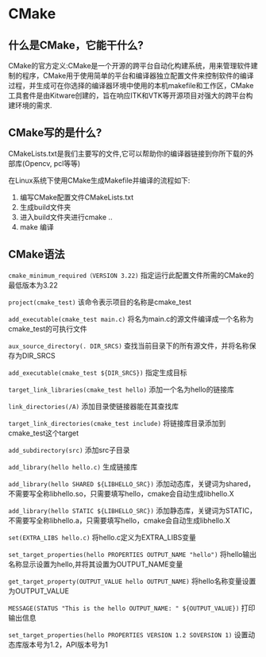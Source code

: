 # CMake

## 什么是CMake，它能干什么?

CMake的官方定义:CMake是一个开源的跨平台自动化构建系统，用来管理软件建制的程序，CMake用于使用简单的平台和编译器独立配置文件来控制软件的编译过程，并生成可在你选择的编译器环境中使用的本机makefile和工作区，CMake工具套件是由Kitware创建的，旨在响应ITK和VTK等开源项目对强大的跨平台构建环境的需求.

## CMake写的是什么?

CMakeLists.txt是我们主要写的文件,它可以帮助你的编译器链接到你所下载的外部库(Opencv, pcl等等)

在Linux系统下使用CMake生成Makefile并编译的流程如下:
1. 编写CMake配置文件CMakeLists.txt
2. 生成build文件夹
3. 进入build文件夹进行cmake ..
4. make 编译

## CMake语法

`cmake_minimum_required（VERSION 3.22)`
指定运行此配置文件所需的CMake的最低版本为3.22

`project(cmake_test)`
该命令表示项目的名称是cmake_test

`add_executable(cmake_test main.c)`
将名为main.c的源文件编译成一个名称为cmake_test的可执行文件

`aux_source_directory(. DIR_SRCS)`
查找当前目录下的所有源文件，并将名称保存为DIR_SRCS

`add_executable(cmake_test ${DIR_SRCS})`
指定生成目标

`target_link_libraries(cmake_test hello)`
添加一个名为hello的链接库

`link_directories(/A)`
添加目录使链接器能在其查找库

`target_link_directories(cmake_test include)`
将链接库目录添加到cmake_test这个target

`add_subdirectory(src)`
添加src子目录

`add_library(hello hello.c)`
生成链接库

`add_library(hello SHARED ${LIBHELLO_SRC})`
添加动态库，关键词为shared，不需要写全称libhello.so，只需要填写hello，cmake会自动生成libhello.X

`add_library(hello STATIC ${LIBHELLO_SRC})`
添加静态库，关键词为STATIC，不需要写全称libhello.a，只需要填写hello，cmake会自动生成libhello.X

`set(EXTRA_LIBS hello.c)`
将hello.c定义为EXTRA_LIBS变量

`set_target_properties(hello PROPERTIES OUTPUT_NAME "hello")`
将hello输出名称显示设置为hello,并将其设置为OUTPUT_NAME变量

`get_target_property(OUTPUT_VALUE hello OUTPUT_NAME)`
将hello名称变量设置为OUTPUT_VALUE

`MESSAGE(STATUS "This is the hello OUTPUT_NAME: " ${OUTPUT_VALUE})`
打印输出信息

`set_target_properties(hello PROPERTIES VERSION 1.2 SOVERSION 1)`
设置动态库版本号为1.2，API版本号为1

